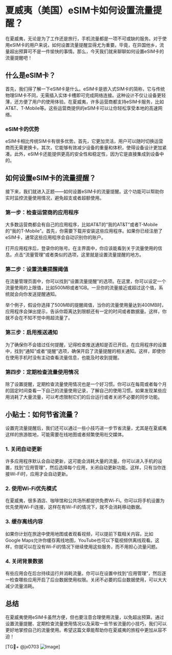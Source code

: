 # 夏威夷（美国）eSIM卡如何设置流量提醒？

在夏威夷，无论是为了工作还是旅行，手机流量都是一项不可或缺的服务。对于使用eSIM卡的用户来说，如何设置流量提醒显得尤为重要。毕竟，在异国他乡，流量超出预算可不是一件愉快的事情。那么，今天我们就来聊聊如何设置eSIM卡的流量提醒吧！

## 什么是eSIM卡？

首先，我们得了解一下eSIM卡是什么。eSIM卡是嵌入式SIM卡的简称，它与传统物理SIM卡不同，无需插入实体卡槽即可完成网络连接。这种设计不仅让设备更轻薄，还方便了用户的使用体验。在夏威夷，许多运营商都支持eSIM卡服务，比如AT&T、T-Mobile等。这些运营商提供的eSIM卡可以让你轻松享受本地的高速网络。

### eSIM卡的优势

eSIM卡相比传统SIM卡有很多优势。首先，它更加灵活，用户可以随时切换运营商而无需更换卡。其次，它能够有效减少设备的重量和体积，使得设备设计更加紧凑。此外，eSIM卡还能提供更高的安全性和稳定性，因为它是直接集成到设备中的。

## 如何设置eSIM卡的流量提醒？

接下来，我们就进入正题——如何设置eSIM卡的流量提醒。这个功能可以帮助你实时监控流量使用情况，避免超支或者超额使用。

### 第一步：检查运营商的应用程序

大多数运营商都会有自己的应用程序，比如AT&T的“我的AT&T”或者T-Mobile的“我的T-Mobile”。首先，你需要下载并安装这些应用程序。如果你已经注册了eSIM卡，通常这些应用程序会自动识别你的账户。

打开应用程序后，登录你的账号。在主界面中，你应该能看到关于流量使用的信息。点击“流量管理”或者类似的选项，这里就是设置流量提醒的地方。

### 第二步：设置流量提醒阈值

在流量管理页面中，你可以找到“设置流量提醒”的选项。在这里，你可以设定一个流量使用的上限值，比如500MB或者1GB。一旦你的流量接近或超过这个值，系统就会向你发送提醒通知。

举个例子，假设你选择了500MB的提醒阈值，当你的流量使用量达到400MB时，应用程序会弹出提示，告诉你距离达到限额还有一定的时间或者数据量。这样，你就不会在不知不觉中用超流量了。

### 第三步：启用推送通知

为了确保你不会错过任何提醒，记得检查推送通知是否已开启。在应用程序的设置中，找到“通知”或者“提醒”选项，确保开启了流量提醒的相关通知。这样，即使你在使用手机时没有主动查看流量信息，也能及时收到提醒。

### 第四步：定期检查流量使用情况

除了设置提醒，定期检查流量使用情况也是一个好习惯。你可以在每周或者每个月的固定时间查看一下自己的流量使用记录，了解自己的使用习惯。如果发现某些应用消耗了大量流量，可以考虑限制它们的后台运行或者关闭不必要的同步功能。

## 小贴士：如何节省流量？

设置完流量提醒后，我们还可以通过一些小技巧进一步节省流量，尤其是在夏威夷这样的旅游胜地，可能需要在线地图或者频繁使用社交媒体。

### 1. 关闭自动更新

许多应用程序默认会自动更新，这可能会消耗大量的流量。你可以进入手机的设置，找到“应用管理”，然后选择每个应用，关闭自动更新功能。这样，只有当你连接Wi-Fi时，应用才会自动更新。

### 2. 使用Wi-Fi优先模式

在夏威夷，很多酒店、咖啡馆和公共场所都提供免费Wi-Fi。你可以将手机设置为优先使用Wi-Fi连接，这样在有Wi-Fi的情况下，就不会消耗移动数据。

### 3. 缓存离线内容

如果你计划在旅途中使用地图或者观看视频，可以提前下载相关内容。比如Google Maps允许你缓存离线地图，YouTube也可以下载视频供离线观看。这样，你就可以在没有Wi-Fi的情况下继续使用这些服务，而不用担心流量问题。

### 4. 关闭背景数据

有些应用会在后台持续运行并消耗流量。你可以在设置中找到“应用管理”，然后逐一检查哪些应用开启了后台数据使用权限。关闭不必要的后台数据使用，可以大大减少流量消耗。

## 总结

在夏威夷使用eSIM卡虽然方便，但也要注意合理使用流量，以免超出预算。通过设置流量提醒、定期检查流量使用情况以及采取一些节省流量的小技巧，我们可以更好地掌控自己的流量使用。希望这篇文章能帮助你在夏威夷的旅程中更加从容不迫！

[TG💪+ @jx0703 ![Image](https://github.com/user-attachments/assets/dbca1d08-cadb-493c-b0ec-ad6f7a83f270)]